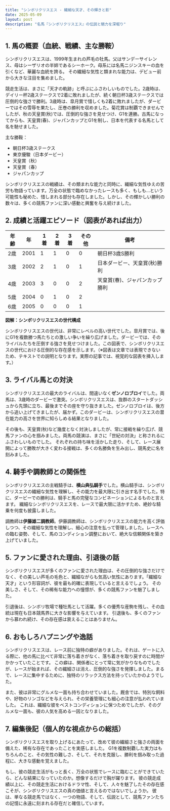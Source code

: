 ```yaml
---
title: "シンボリクリスエス - 繊細な天才、その輝きと影"
date: 2025-05-09
layout: post
description: "名馬『シンボリクリスエス』の伝説と魅力を深堀り"
---
```


## 1. 馬の概要（血統、戦績、主な勝鞍）

シンボリクリスエスは、1999年生まれの芦毛の牡馬。父はサンデーサイレンス、母はシーザリオの半姉であるシーホーク。母系には名馬ニジンスキーの血を引くなど、華麗な血統を誇る。  その繊細な気性と類まれな能力は、デビュー前から大きな注目を集めました。

競走生活は、まさに「天才の軌跡」と呼ぶにふさわしいものでした。2歳時は、デイリー杯2歳ステークスで2着に敗れましたが、続く朝日杯3歳ステークスでは圧倒的な強さで勝利。3歳時は、皐月賞で惜しくも2着に敗れましたが、ダービーではその雪辱を果たし、圧巻の勝利を収めました。菊花賞は制覇できませんでしたが、秋の天皇賞(秋)では、圧倒的な強さを見せつけ、G1を連勝。古馬になってからも、天皇賞(春)、ジャパンカップとG1を制し、日本を代表する名馬として名を馳せました。

主な勝鞍：
* 朝日杯3歳ステークス
* 東京優駿（日本ダービー）
* 天皇賞（秋）
* 天皇賞（春）
* ジャパンカップ

シンボリクリスエスの戦績は、その類まれな能力と同時に、繊細な気性ゆえの苦労も物語っています。万全の状態で臨めなかったレースも多く、もしも…という可能性も秘めた、惜しまれる部分も存在しました。しかし、その輝かしい勝利の数々は、多くの競馬ファンに深い感動と興奮を与え続けました。


## 2. 成績と活躍エピソード（図表があれば出力）

| 年齢 | 年 | 1着 | 2着 | 3着 | その他 | 備考 |
|---|---|---|---|---|---|---|
| 2歳 | 2001 | 1 | 1 | 0 | 0 | 朝日杯3歳S勝利 |
| 3歳 | 2002 | 2 | 1 | 0 | 1 | 日本ダービー、天皇賞(秋)勝利 |
| 4歳 | 2003 | 3 | 0 | 0 | 2 | 天皇賞(春)、ジャパンカップ勝利 |
| 5歳 | 2004 | 0 | 1 | 0 | 2 |  |
| 6歳 | 2005 | 0 | 0 | 0 | 1 |  |


**図解：シンボリクリスエスの世代構成**

シンボリクリスエスの世代は、非常にレベルの高い世代でした。皐月賞では、後にG1を複数勝つ馬たちとの激しい争いを繰り広げました。ダービーでは、そのライバルたちを圧倒する強さを見せつけました。この図表で、シンボリクリスエスの世代における圧倒的な存在感を示します。（※図表は文章では表現できないため、テキストでの説明となります。実際の記事では、視覚的な図表を挿入します。）


## 3. ライバル馬との対決

シンボリクリスエスの最大のライバルは、間違いなく**ゼンノロブロイ**でした。両馬は、3歳時のダービーで激突。シンボリクリスエスは、抜群のスタートダッシュから先頭に立ち、最後までその座を守り抜きました。ゼンノロブロイは、後方から追い上げてきましたが、届かず。このダービーは、シンボリクリスエスの潜在能力の高さを世界に知らしめる結果となりました。

その後も、天皇賞(秋)など幾度となく対決しましたが、常に接戦を繰り広げ、競馬ファンの心を掴みました。両馬の競演は、まさに「世紀の対決」と称されるにふさわしいものでした。  それぞれの持ち味を活かした走り、そして、レース展開によって勝敗が大きく変わる接戦は、多くの名勝負を生み出し、競馬史に名を刻みました。


## 4. 騎手や調教師との関係性

シンボリクリスエスの主戦騎手は、**横山典弘騎手**でした。横山騎手は、シンボリクリスエスの繊細な気性を理解し、その能力を最大限に引き出す名手でした。特に、ダービーでの勝利は、騎手と馬の完璧なコンビネーションによるものと言えます。  繊細なシンボリクリスエスを、レースで最大限に活かすため、絶妙な騎乗を何度も披露しました。

調教師は**伊藤雄二調教師**。伊藤調教師は、シンボリクリスエスの能力を高く評価しつつ、その繊細な気性を理解し、細心の注意を払って管理しました。レースへの臨む姿勢、そして、馬のコンディション調整において、絶大な信頼関係を築き上げていました。


## 5. ファンに愛された理由、引退後の話

シンボリクリスエスが多くのファンに愛された理由は、その圧倒的な強さだけでなく、その美しい芦毛の毛色と、繊細ながらも気高い気性にあります。「繊細な天才」という形容詞が、彼を最も的確に表現していると言えるでしょう。  その美しさ、そして、その稀有な能力への憧憬が、多くの競馬ファンを魅了しました。

引退後は、シンボリ牧場で種牡馬として活躍。多くの優秀な産駒を残し、その血統は現在も日本競馬界に大きな影響を与えています。  引退後も、多くのファンから慕われ続け、その存在感は衰えることはありません。


## 6. おもしろハプニングや逸話

シンボリクリスエスは、レース前に独特の癖がありました。それは、ゲートに入る際に、他の馬に比べて非常に落ち着きがなく、落ち着きを取り戻すのに時間がかかっていたことです。  この癖は、関係者にとって常に気がかりなものでしたが、レースが始まれば、その繊細さは消え、圧倒的な強さを発揮しました。まるで、レースに集中するために、独特のリラックス方法を持っていたかのようでした。

また、彼は非常にグルメな一面も持ち合わせていました。厩舎では、特別な飼料や、好物のリンゴなどを与えられ、その栄養管理にも細心の注意が払われていました。  これは、繊細な彼をベストコンディションに保つためでしたが、そのグルメな一面も、彼の人気を高める一因となりました。


## 7. 編集後記（個人的な視点からの総括）

シンボリクリスエスを取り上げるにあたって、改めて彼の繊細さと強さの両面を備えた、稀有な存在であったことを実感しました。  G1を複数制覇した実力はもちろんのこと、その気性の難しさ、そして、それを克服し、勝利を掴み取った過程に、大きな感動を覚えました。

もし、彼の競走生活がもっと長く、万全の状態でレースに臨むことができていたら、どんな結果になっていたのか。想像するだけで胸が躍ります。  彼の競走成績以上に、その競走生活におけるドラマ性、そして、人々を魅了したその存在感こそが、シンボリクリスエスの真の価値と言えるのではないでしょうか。  彼は、単なる競走馬ではなく、一つの物語、そして、伝説として、競馬ファンたちの記憶に永遠に刻まれる存在だと確信しています。
